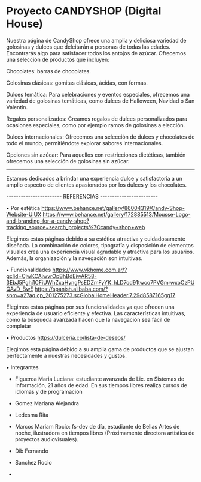 # Proyecto CANDYSHOP (Digital House) 

Nuestra página de CandyShop ofrece una amplia y deliciosa variedad de golosinas y dulces que deleitarán a personas de todas las edades. Encontrarás algo para satisfacer todos los antojos de azúcar. Ofrecemos una selección de productos que incluyen:

Chocolates: barras de chocolates.

Golosinas clásicas: gomitas clásicas, ácidas, con formas.

Dulces temática: Para celebraciones y eventos especiales, ofrecemos una variedad de golosinas temáticas, como dulces de Halloween, Navidad o San Valentín.

Regalos personalizados: Creamos regalos de dulces personalizados para ocasiones especiales, como por ejemplo ramos de golosinas a elección.

Dulces internacionales: Ofrecemos una selección de dulces y chocolates de todo el mundo, permitiéndote explorar sabores internacionales.

Opciones sin azúcar: Para aquellos con restricciones dietéticas, también ofrecemos una selección de golosinas sin azúcar.


___________________________________________________

Estamos dedicados a brindar una experiencia dulce y satisfactoria a un amplio espectro de clientes apasionados por los dulces y los chocolates.



----------------------- REFERENCIAS ------------------------

• Por estética
https://www.behance.net/gallery/86004319/Candy-Shop-Website-UIUX
https://www.behance.net/gallery/172885513/Mousse-Logo-and-branding-for-a-candy-shop?tracking_source=search_projects%7Ccandy+shop+web

Elegimos estas páginas debido a su estética atractiva y cuidadosamente diseñada. La combinación de colores, tipografía y disposición de elementos visuales crea una experiencia visual agradable y atractiva para los usuarios. Además, la organización y la navegación son intuitivas.

• Funcionalidades
https://www.vkhome.com.ar/?gclid=CjwKCAjwvrOpBhBdEiwAR58-3EbJ5Pghj1CFiUWhZxaHyngPsEDZmFyYK_hLD7od91twco7PVGmrwxoCzPUQAvD_BwE
https://spanish.alibaba.com/?spm=a27aq.cp_201275273.scGlobalHomeHeader.7.29d8587165gg17

Elegimos estas páginas por sus funcionalidades ya que ofrecen una experiencia de usuario eficiente y efectiva. Las características intuitivas, como la búsqueda avanzada hacen que la navegación sea fácil de completar

• Productos
https://dulceria.co/lista-de-deseos/

Elegimos esta página debido a su amplia gama de productos que se ajustan perfectamente a nuestras necesidades y gustos. 


• Integrantes
  - Figueroa Maria Luciana: estudiante avanzada de Lic. en Sistemas de Información, 21 años de edad. En sus tiempos libres realiza cursos de idiomas y de programación

    
  - Gomez Mariana Alejandra

    
  - Ledesma Rita

    
  - Marcos Mariam Rocio: fs-dev de día, estudiante de Bellas Artes de noche, ilustradora en tiempos libres (Próximamente directora artística de proyectos audiovisuales). 

    
  - Dib Fernando

    
  - Sanchez Rocio

    
  - 
